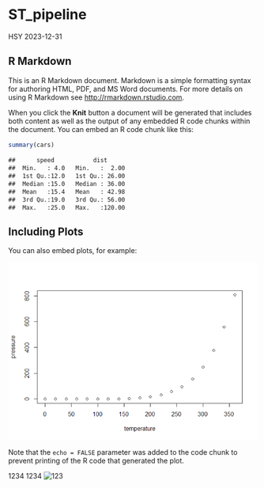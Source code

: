 ST_pipeline
================
HSY
2023-12-31

## R Markdown

This is an R Markdown document. Markdown is a simple formatting syntax
for authoring HTML, PDF, and MS Word documents. For more details on
using R Markdown see <http://rmarkdown.rstudio.com>.

When you click the **Knit** button a document will be generated that
includes both content as well as the output of any embedded R code
chunks within the document. You can embed an R code chunk like this:

``` r
summary(cars)
```

    ##      speed           dist       
    ##  Min.   : 4.0   Min.   :  2.00  
    ##  1st Qu.:12.0   1st Qu.: 26.00  
    ##  Median :15.0   Median : 36.00  
    ##  Mean   :15.4   Mean   : 42.98  
    ##  3rd Qu.:19.0   3rd Qu.: 56.00  
    ##  Max.   :25.0   Max.   :120.00

## Including Plots

You can also embed plots, for example:

![](ST_pipeline_files/figure-gfm/pressure-1.png)<!-- -->

Note that the `echo = FALSE` parameter was added to the code chunk to
prevent printing of the R code that generated the plot.

1234 1234
![123](https://miro.medium.com/v2/resize:fit:640/format:webp/1*rPteu5a4ODE76GLalT9eyA.png)
